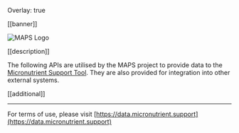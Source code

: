Overlay: true

[[banner]]

![MAPS Logo](https://micronutrient.support/images/logo.svg)

[[description]]

The following APIs are utilised by the MAPS project to provide data to the [Micronutrient Support Tool](https://tool.micronutrient.support).  They are also provided for integration into other external systems.

[[additional]]

---

For terms of use, please visit [https://data.micronutrient.support](https://data.micronutrient.support)
